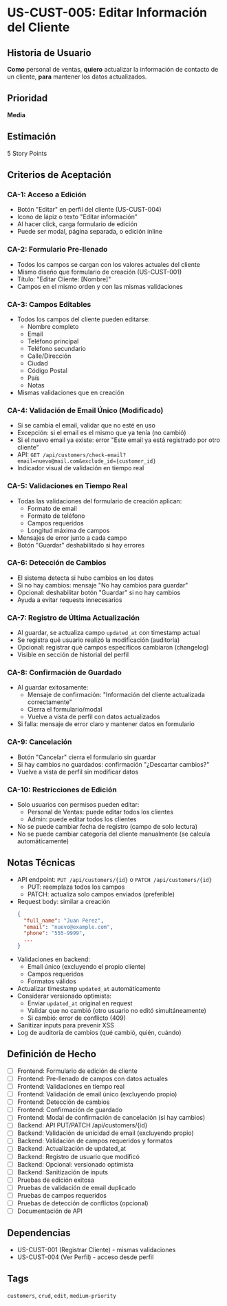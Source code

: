 # US-CUST-005: Editar Información del Cliente

## Historia de Usuario
**Como** personal de ventas,
**quiero** actualizar la información de contacto de un cliente,
**para** mantener los datos actualizados.

## Prioridad
**Media**

## Estimación
5 Story Points

## Criterios de Aceptación

### CA-1: Acceso a Edición
- Botón "Editar" en perfil del cliente (US-CUST-004)
- Icono de lápiz o texto "Editar información"
- Al hacer click, carga formulario de edición
- Puede ser modal, página separada, o edición inline

### CA-2: Formulario Pre-llenado
- Todos los campos se cargan con los valores actuales del cliente
- Mismo diseño que formulario de creación (US-CUST-001)
- Título: "Editar Cliente: [Nombre]"
- Campos en el mismo orden y con las mismas validaciones

### CA-3: Campos Editables
- Todos los campos del cliente pueden editarse:
  - Nombre completo
  - Email
  - Teléfono principal
  - Teléfono secundario
  - Calle/Dirección
  - Ciudad
  - Código Postal
  - País
  - Notas
- Mismas validaciones que en creación

### CA-4: Validación de Email Único (Modificado)
- Si se cambia el email, validar que no esté en uso
- Excepción: si el email es el mismo que ya tenía (no cambió)
- Si el nuevo email ya existe: error "Este email ya está registrado por otro cliente"
- API: `GET /api/customers/check-email?email=nuevo@mail.com&exclude_id={customer_id}`
- Indicador visual de validación en tiempo real

### CA-5: Validaciones en Tiempo Real
- Todas las validaciones del formulario de creación aplican:
  - Formato de email
  - Formato de teléfono
  - Campos requeridos
  - Longitud máxima de campos
- Mensajes de error junto a cada campo
- Botón "Guardar" deshabilitado si hay errores

### CA-6: Detección de Cambios
- El sistema detecta si hubo cambios en los datos
- Si no hay cambios: mensaje "No hay cambios para guardar"
- Opcional: deshabilitar botón "Guardar" si no hay cambios
- Ayuda a evitar requests innecesarios

### CA-7: Registro de Última Actualización
- Al guardar, se actualiza campo `updated_at` con timestamp actual
- Se registra qué usuario realizó la modificación (auditoría)
- Opcional: registrar qué campos específicos cambiaron (changelog)
- Visible en sección de historial del perfil

### CA-8: Confirmación de Guardado
- Al guardar exitosamente:
  - Mensaje de confirmación: "Información del cliente actualizada correctamente"
  - Cierra el formulario/modal
  - Vuelve a vista de perfil con datos actualizados
- Si falla: mensaje de error claro y mantener datos en formulario

### CA-9: Cancelación
- Botón "Cancelar" cierra el formulario sin guardar
- Si hay cambios no guardados: confirmación "¿Descartar cambios?"
- Vuelve a vista de perfil sin modificar datos

### CA-10: Restricciones de Edición
- Solo usuarios con permisos pueden editar:
  - Personal de Ventas: puede editar todos los clientes
  - Admin: puede editar todos los clientes
- No se puede cambiar fecha de registro (campo de solo lectura)
- No se puede cambiar categoría del cliente manualmente (se calcula automáticamente)

## Notas Técnicas
- API endpoint: `PUT /api/customers/{id}` o `PATCH /api/customers/{id}`
  - PUT: reemplaza todos los campos
  - PATCH: actualiza solo campos enviados (preferible)
- Request body: similar a creación
  ```json
  {
    "full_name": "Juan Pérez",
    "email": "nuevo@example.com",
    "phone": "555-9999",
    ...
  }
  ```
- Validaciones en backend:
  - Email único (excluyendo el propio cliente)
  - Campos requeridos
  - Formatos válidos
- Actualizar timestamp `updated_at` automáticamente
- Considerar versionado optimista:
  - Enviar `updated_at` original en request
  - Validar que no cambió (otro usuario no editó simultáneamente)
  - Si cambió: error de conflicto (409)
- Sanitizar inputs para prevenir XSS
- Log de auditoría de cambios (qué cambió, quién, cuándo)

## Definición de Hecho
- [ ] Frontend: Formulario de edición de cliente
- [ ] Frontend: Pre-llenado de campos con datos actuales
- [ ] Frontend: Validaciones en tiempo real
- [ ] Frontend: Validación de email único (excluyendo propio)
- [ ] Frontend: Detección de cambios
- [ ] Frontend: Confirmación de guardado
- [ ] Frontend: Modal de confirmación de cancelación (si hay cambios)
- [ ] Backend: API PUT/PATCH /api/customers/{id}
- [ ] Backend: Validación de unicidad de email (excluyendo propio)
- [ ] Backend: Validación de campos requeridos y formatos
- [ ] Backend: Actualización de updated_at
- [ ] Backend: Registro de usuario que modificó
- [ ] Backend: Opcional: versionado optimista
- [ ] Backend: Sanitización de inputs
- [ ] Pruebas de edición exitosa
- [ ] Pruebas de validación de email duplicado
- [ ] Pruebas de campos requeridos
- [ ] Pruebas de detección de conflictos (opcional)
- [ ] Documentación de API

## Dependencias
- US-CUST-001 (Registrar Cliente) - mismas validaciones
- US-CUST-004 (Ver Perfil) - acceso desde perfil

## Tags
`customers`, `crud`, `edit`, `medium-priority`
